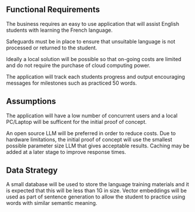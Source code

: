 ## Functional Requirements

The business requires an easy to use application that will assist English students with learning the French language.

Safeguards must be in place to ensure that unsuitable language is not processed or returned to the student.

Ideally a local solution will be possible so that on-going costs are limited and do not require the purchase of cloud computing power.

The application will track each students progress and output encouraging messages for milestones such as practiced 50 words.

## Assumptions

The application will have a low number of concurrent users and a local PC/Laptop will be sufficent for the initial proof of concept.

An open source LLM will be preferred in order to reduce costs.  Due to hardware limitations, the initial proof of concept will use the smallest possible parameter size LLM that gives acceptable results.  Caching may be added at a later stage to improve response times.

## Data Strategy

A small database will be used to store the language training materials and it is expected that this will be less than 1G in size.  Vector embeddings will be used as part of sentence generation to allow the student to practice using words with similar semantic meaning.
